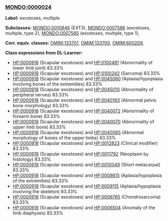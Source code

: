 
### [MONDO:0000024](http://purl.obolibrary.org/obo/MONDO_0000024)
**Label:** exostoses, multiple

**Subclasses:** [MONDO:0010846](http://purl.obolibrary.org/obo/MONDO_0010846) (EXT3), [MONDO:0007586](http://purl.obolibrary.org/obo/MONDO_0007586) (exostoses, multiple, type 2), [MONDO:0007585](http://purl.obolibrary.org/obo/MONDO_0007585) (exostoses, multiple, type 1), 

**Corr. equiv. classes:** [OMIM:133701](http://purl.obolibrary.org/obo/OMIM_133701), [OMIM:133700](http://purl.obolibrary.org/obo/OMIM_133700), [OMIM:600209](http://purl.obolibrary.org/obo/OMIM_600209), 

**Class expressions from DL-Learner:**

- [HP:0000918](http://purl.obolibrary.org/obo/HP_0000918) (Scapular exostoses) and [HP:0100491](http://purl.obolibrary.org/obo/HP_0100491) (Abnormality of lower limb joint) 83.33%
- [HP:0000918](http://purl.obolibrary.org/obo/HP_0000918) (Scapular exostoses) and [HP:0100242](http://purl.obolibrary.org/obo/HP_0100242) (Sarcoma) 83.33%
- [HP:0000918](http://purl.obolibrary.org/obo/HP_0000918) (Scapular exostoses) and [HP:0045060](http://purl.obolibrary.org/obo/HP_0045060) (Aplasia/hypoplasia involving bones of the extremities) 83.33%
- [HP:0000918](http://purl.obolibrary.org/obo/HP_0000918) (Scapular exostoses) and [HP:0045010](http://purl.obolibrary.org/obo/HP_0045010) (Abnormality of peripheral nerves) 83.33%
- [HP:0000918](http://purl.obolibrary.org/obo/HP_0000918) (Scapular exostoses) and [HP:0040163](http://purl.obolibrary.org/obo/HP_0040163) (Abnormal pelvis bone morphology) 83.33%
- [HP:0000918](http://purl.obolibrary.org/obo/HP_0000918) (Scapular exostoses) and [HP:0040072](http://purl.obolibrary.org/obo/HP_0040072) (Abnormality of forearm bone) 83.33%
- [HP:0000918](http://purl.obolibrary.org/obo/HP_0000918) (Scapular exostoses) and [HP:0040070](http://purl.obolibrary.org/obo/HP_0040070) (Abnormality of upper limb bone) 83.33%
- [HP:0000918](http://purl.obolibrary.org/obo/HP_0000918) (Scapular exostoses) and [HP:0040065](http://purl.obolibrary.org/obo/HP_0040065) (Abnormal morphology of bones of the upper limbs) 83.33%
- [HP:0000918](http://purl.obolibrary.org/obo/HP_0000918) (Scapular exostoses) and [HP:0012823](http://purl.obolibrary.org/obo/HP_0012823) (Clinical modifier) 83.33%
- [HP:0000918](http://purl.obolibrary.org/obo/HP_0000918) (Scapular exostoses) and [HP:0011792](http://purl.obolibrary.org/obo/HP_0011792) (Neoplasm by histology) 83.33%
- [HP:0000918](http://purl.obolibrary.org/obo/HP_0000918) (Scapular exostoses) and [HP:0010049](http://purl.obolibrary.org/obo/HP_0010049) (Short metacarpal) 83.33%
- [HP:0000918](http://purl.obolibrary.org/obo/HP_0000918) (Scapular exostoses) and [HP:0009815](http://purl.obolibrary.org/obo/HP_0009815) (Aplasia/hypoplasia of the extremities) 83.33%
- [HP:0000918](http://purl.obolibrary.org/obo/HP_0000918) (Scapular exostoses) and [HP:0009115](http://purl.obolibrary.org/obo/HP_0009115) (Aplasia/hypoplasia involving the skeleton) 83.33%
- [HP:0000918](http://purl.obolibrary.org/obo/HP_0000918) (Scapular exostoses) and [HP:0006765](http://purl.obolibrary.org/obo/HP_0006765) (Chondrosarcoma) 83.33%
- [HP:0000918](http://purl.obolibrary.org/obo/HP_0000918) (Scapular exostoses) and [HP:0006504](http://purl.obolibrary.org/obo/HP_0006504) (Anomaly of the limb diaphyses) 83.33%



